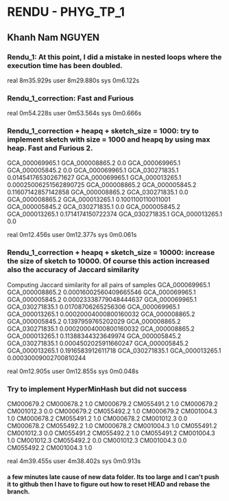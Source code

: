 # RENDU - PHYG_TP_1

## Khanh Nam NGUYEN

### Rendu_1: At this point, I did a mistake in nested loops where the execution time has been doubled.
real	8m35.929s
user	8m29.880s
sys	0m6.122s

### Rendu_1_correction: Fast and Furious
real	0m54.228s
user	0m53.564s
sys	0m0.666s

### Rendu_1_correction + heapq + sketch_size = 1000: try to implement sketch with size = 1000 and heapq by using max heap. Fast and Furious 2.
GCA_000069965.1 GCA_000008865.2 0.0
GCA_000069965.1 GCA_000005845.2 0.0
GCA_000069965.1 GCA_030271835.1 0.014541765302671627
GCA_000069965.1 GCA_000013265.1 0.00025006251562890725
GCA_000008865.2 GCA_000005845.2 0.11607142857142858
GCA_000008865.2 GCA_030271835.1 0.0
GCA_000008865.2 GCA_000013265.1 0.1001100110011001
GCA_000005845.2 GCA_030271835.1 0.0
GCA_000005845.2 GCA_000013265.1 0.1714174150722374
GCA_030271835.1 GCA_000013265.1 0.0

real	0m12.456s
user	0m12.377s
sys	0m0.061s

### Rendu_1_correction + heapq + sketch_size = 10000: increase the size of sketch to 10000. Of course this action increased also the accuracy of Jaccard similarity
Computing Jaccard similarity for all pairs of samples
GCA_000069965.1 GCA_000008865.2 0.00016002560409665546
GCA_000069965.1 GCA_000005845.2 0.00023338779048444637
GCA_000069965.1 GCA_030271835.1 0.01708706265256306
GCA_000069965.1 GCA_000013265.1 0.00020004000800160032
GCA_000008865.2 GCA_000005845.2 0.1397959765202029
GCA_000008865.2 GCA_030271835.1 0.00020004000800160032
GCA_000008865.2 GCA_000013265.1 0.11388344323649974
GCA_000005845.2 GCA_030271835.1 0.0004502025911660247
GCA_000005845.2 GCA_000013265.1 0.1916583912611718
GCA_030271835.1 GCA_000013265.1 0.00030009002700810244

real	0m12.905s
user	0m12.855s
sys	0m0.048s

### Try to implement HyperMinHash but did not success
CM000679.2 CM000678.2 1.0
CM000679.2 CM055491.2 1.0
CM000679.2 CM001012.3 0.0
CM000679.2 CM055492.2 1.0
CM000679.2 CM001004.3 1.0
CM000678.2 CM055491.2 1.0
CM000678.2 CM001012.3 0.0
CM000678.2 CM055492.2 1.0
CM000678.2 CM001004.3 1.0
CM055491.2 CM001012.3 0.0
CM055491.2 CM055492.2 1.0
CM055491.2 CM001004.3 1.0
CM001012.3 CM055492.2 0.0
CM001012.3 CM001004.3 0.0
CM055492.2 CM001004.3 1.0

real	4m39.455s
user	4m38.402s
sys	0m0.913s

#### a few minutes late cause of new data folder. Its too large and I can't push it to github then I have to figure out how to reset HEAD and rebase the branch.